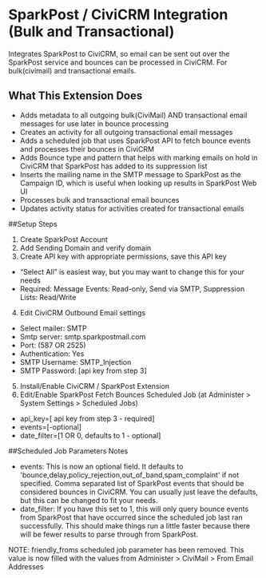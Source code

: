 # SparkPost / CiviCRM Integration (Bulk and Transactional)  
Integrates SparkPost to CiviCRM, so email can be sent out over the SparkPost service and bounces can be processed in CiviCRM. For bulk(civimail) and transactional emails.  

## What This Extension Does
* Adds metadata to all outgoing bulk(CiviMail) AND transactional email messages for use later in bounce processing 
* Creates an activity for all outgoing transactional email messages
* Adds a scheduled job that uses SparkPost API to fetch bounce events and processes their bounces in CiviCRM
* Adds Bounce type and pattern that helps with marking emails on hold in CiviCRM that SparkPost has added to its suppression list
* Inserts the mailing name in the SMTP message to SparkPost as the Campaign ID, which is useful when looking up results in SparkPost Web UI  
* Processes bulk and transactional email bounces
* Updates activity status for activities created for transactional emails


##Setup Steps
1. Create SparkPost Account
2. Add Sending Domain and verify domain
3. Create API key with appropriate permissions, save this API key
  * “Select All” is easiest way, but you may want to change this for your needs
  * Required: Message Events: Read-only, Send via SMTP, Suppression Lists: Read/Write
4. Edit CiviCRM Outbound Email settings
  * Select mailer: SMTP
  * Smtp server: smtp.sparkpostmail.com
  * Port: (587 OR 2525)
  * Authentication: Yes
  * SMTP Username: SMTP_Injection
  * SMTP Password: [api key from step 3]
5. Install/Enable CiviCRM / SparkPost Extension
6. Edit/Enable SparkPost Fetch Bounces Scheduled Job (at Administer > System Settings > Scheduled Jobs)
  * api_key=[ api key from step 3 -  required]
  * events=[-optional]
  * date_filter=[1 OR 0, defaults to 1 - optional]

##Scheduled Job Parameters Notes  
* events: This is now an optional field. It defaults to 'bounce,delay,policy_rejection,out_of_band,spam_complaint' if not specified. Comma separated list of SparkPost events that should be considered bounces in CiviCRM. You can usually just leave the defaults, but this can be changed to fit your needs.
* date_filter: If you have this set to 1, this will only query bounce events from SparkPost that have occurred since the scheduled job last ran successfully. This should make things run a little faster because there will be fewer results to parse through from SparkPost.

NOTE: friendly_froms scheduled job parameter has been removed. This value is now filled with the values from Administer > CiviMail > From Email Addresses
